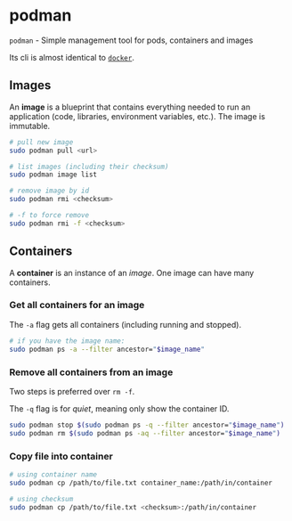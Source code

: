 # podman

`podman` - Simple management tool for pods, containers and images

Its cli is almost identical to [`docker`](docker.md).

## Images

An **image** is a blueprint that contains everything needed to run an application (code, libraries, environment variables, etc.). The image is immutable.

```bash
# pull new image
sudo podman pull <url>

# list images (including their checksum)
sudo podman image list

# remove image by id
sudo podman rmi <checksum>

# -f to force remove
sudo podman rmi -f <checksum>
```

## Containers
A **container** is an instance of an *image*. One image can have many containers.

### Get all containers for an image
The `-a` flag gets all containers (including running and stopped).
```bash
# if you have the image name:
sudo podman ps -a --filter ancestor="$image_name"
```

### Remove all containers from an image
Two steps is preferred over `rm -f`.

The `-q` flag is for *quiet*, meaning only show the container ID.

```bash
sudo podman stop $(sudo podman ps -q --filter ancestor="$image_name")
sudo podman rm $(sudo podman ps -aq --filter ancestor="$image_name")
```

### Copy file into container

```bash
# using container name
sudo podman cp /path/to/file.txt container_name:/path/in/container

# using checksum
sudo podman cp /path/to/file.txt <checksum>:/path/in/container
```
